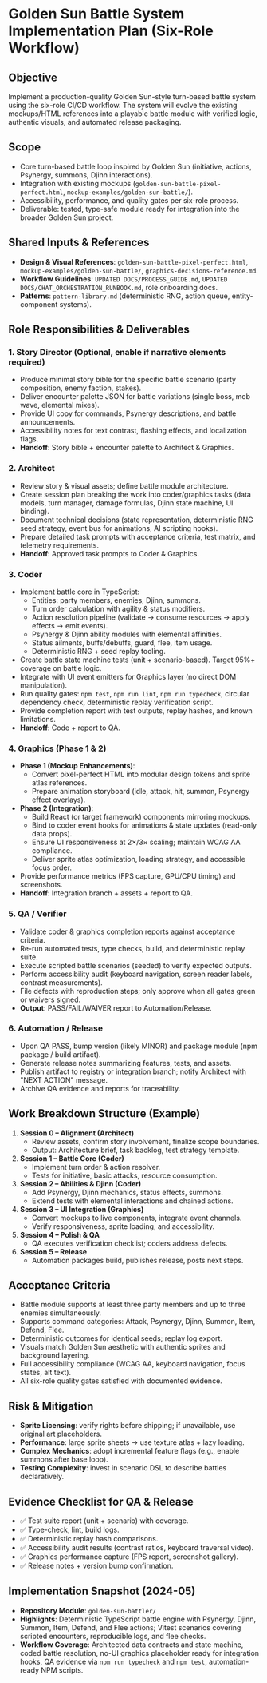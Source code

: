 # Golden Sun Battle System Implementation Plan (Six-Role Workflow)

## Objective
Implement a production-quality Golden Sun-style turn-based battle system using the six-role CI/CD workflow. The system will evolve the existing mockups/HTML references into a playable battle module with verified logic, authentic visuals, and automated release packaging.

## Scope
- Core turn-based battle loop inspired by Golden Sun (initiative, actions, Psynergy, summons, Djinn interactions).
- Integration with existing mockups (`golden-sun-battle-pixel-perfect.html`, `mockup-examples/golden-sun-battle/`).
- Accessibility, performance, and quality gates per six-role process.
- Deliverable: tested, type-safe module ready for integration into the broader Golden Sun project.

## Shared Inputs & References
- **Design & Visual References**: `golden-sun-battle-pixel-perfect.html`, `mockup-examples/golden-sun-battle/`, `graphics-decisions-reference.md`.
- **Workflow Guidelines**: `UPDATED DOCS/PROCESS_GUIDE.md`, `UPDATED DOCS/CHAT_ORCHESTRATION_RUNBOOK.md`, role onboarding docs.
- **Patterns**: `pattern-library.md` (deterministic RNG, action queue, entity-component systems).

## Role Responsibilities & Deliverables

### 1. Story Director (Optional, enable if narrative elements required)
- Produce minimal story bible for the specific battle scenario (party composition, enemy faction, stakes).
- Deliver encounter palette JSON for battle variations (single boss, mob wave, elemental mixes).
- Provide UI copy for commands, Psynergy descriptions, and battle announcements.
- Accessibility notes for text contrast, flashing effects, and localization flags.
- **Handoff**: Story bible + encounter palette to Architect & Graphics.

### 2. Architect
- Review story & visual assets; define battle module architecture.
- Create session plan breaking the work into coder/graphics tasks (data models, turn manager, damage formulas, Djinn state machine, UI binding).
- Document technical decisions (state representation, deterministic RNG seed strategy, event bus for animations, AI scripting hooks).
- Prepare detailed task prompts with acceptance criteria, test matrix, and telemetry requirements.
- **Handoff**: Approved task prompts to Coder & Graphics.

### 3. Coder
- Implement battle core in TypeScript:
  - Entities: party members, enemies, Djinn, summons.
  - Turn order calculation with agility & status modifiers.
  - Action resolution pipeline (validate → consume resources → apply effects → emit events).
  - Psynergy & Djinn ability modules with elemental affinities.
  - Status ailments, buffs/debuffs, guard, flee, item usage.
  - Deterministic RNG + seed replay tooling.
- Create battle state machine tests (unit + scenario-based). Target 95%+ coverage on battle logic.
- Integrate with UI event emitters for Graphics layer (no direct DOM manipulation).
- Run quality gates: `npm test`, `npm run lint`, `npm run typecheck`, circular dependency check, deterministic replay verification script.
- Provide completion report with test outputs, replay hashes, and known limitations.
- **Handoff**: Code + report to QA.

### 4. Graphics (Phase 1 & 2)
- **Phase 1 (Mockup Enhancements)**:
  - Convert pixel-perfect HTML into modular design tokens and sprite atlas references.
  - Prepare animation storyboard (idle, attack, hit, summon, Psynergy effect overlays).
- **Phase 2 (Integration)**:
  - Build React (or target framework) components mirroring mockups.
  - Bind to coder event hooks for animations & state updates (read-only data props).
  - Ensure UI responsiveness at 2×/3× scaling; maintain WCAG AA compliance.
  - Deliver sprite atlas optimization, loading strategy, and accessible focus order.
- Provide performance metrics (FPS capture, GPU/CPU timing) and screenshots.
- **Handoff**: Integration branch + assets + report to QA.

### 5. QA / Verifier
- Validate coder & graphics completion reports against acceptance criteria.
- Re-run automated tests, type checks, build, and deterministic replay suite.
- Execute scripted battle scenarios (seeded) to verify expected outputs.
- Perform accessibility audit (keyboard navigation, screen reader labels, contrast measurements).
- File defects with reproduction steps; only approve when all gates green or waivers signed.
- **Output**: PASS/FAIL/WAIVER report to Automation/Release.

### 6. Automation / Release
- Upon QA PASS, bump version (likely MINOR) and package module (npm package / build artifact).
- Generate release notes summarizing features, tests, and assets.
- Publish artifact to registry or integration branch; notify Architect with "NEXT ACTION" message.
- Archive QA evidence and reports for traceability.

## Work Breakdown Structure (Example)
1. **Session 0 – Alignment (Architect)**
   - Review assets, confirm story involvement, finalize scope boundaries.
   - Output: Architecture brief, task backlog, test strategy template.
2. **Session 1 – Battle Core (Coder)**
   - Implement turn order & action resolver.
   - Tests for initiative, basic attacks, resource consumption.
3. **Session 2 – Abilities & Djinn (Coder)**
   - Add Psynergy, Djinn mechanics, status effects, summons.
   - Extend tests with elemental interactions and chained actions.
4. **Session 3 – UI Integration (Graphics)**
   - Convert mockups to live components, integrate event channels.
   - Verify responsiveness, sprite loading, and accessibility.
5. **Session 4 – Polish & QA**
   - QA executes verification checklist; coders address defects.
6. **Session 5 – Release**
   - Automation packages build, publishes release, posts next steps.

## Acceptance Criteria
- Battle module supports at least three party members and up to three enemies simultaneously.
- Supports command categories: Attack, Psynergy, Djinn, Summon, Item, Defend, Flee.
- Deterministic outcomes for identical seeds; replay log export.
- Visuals match Golden Sun aesthetic with authentic sprites and background layering.
- Full accessibility compliance (WCAG AA, keyboard navigation, focus states, alt text).
- All six-role quality gates satisfied with documented evidence.

## Risk & Mitigation
- **Sprite Licensing**: verify rights before shipping; if unavailable, use original art placeholders.
- **Performance**: large sprite sheets → use texture atlas + lazy loading.
- **Complex Mechanics**: adopt incremental feature flags (e.g., enable summons after base loop).
- **Testing Complexity**: invest in scenario DSL to describe battles declaratively.

## Evidence Checklist for QA & Release
- ✅ Test suite report (unit + scenario) with coverage.
- ✅ Type-check, lint, build logs.
- ✅ Deterministic replay hash comparisons.
- ✅ Accessibility audit results (contrast ratios, keyboard traversal video).
- ✅ Graphics performance capture (FPS report, screenshot gallery).
- ✅ Release notes + version bump confirmation.

## Implementation Snapshot (2024-05)
- **Repository Module**: `golden-sun-battler/`
- **Highlights**: Deterministic TypeScript battle engine with Psynergy, Djinn, Summon, Item, Defend, and Flee actions; Vitest scenarios covering scripted encounters, reproducible logs, and flee checks.
- **Workflow Coverage**: Architected data contracts and state machine, coded battle resolution, no-UI graphics placeholder ready for integration hooks, QA evidence via `npm run typecheck` and `npm test`, automation-ready NPM scripts.

